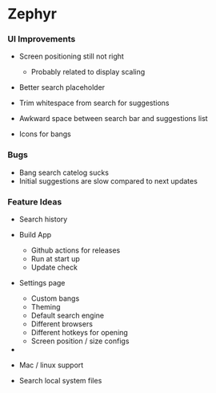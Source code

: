 # Zephyr

### UI Improvements

- Screen positioning still not right
  - Probably related to display scaling
- Better search placeholder

- Trim whitespace from search for suggestions

- Awkward space between search bar and suggestions list

- Icons for bangs

### Bugs

- Bang search catelog sucks
- Initial suggestions are slow compared to next updates

### Feature Ideas

- Search history

- Build App

  - Github actions for releases
  - Run at start up
  - Update check

- Settings page
  - Custom bangs
  - Theming
  - Default search engine
  - Different browsers
  - Different hotkeys for opening
  - Screen position / size configs
-
- Mac / linux support

- Search local system files
